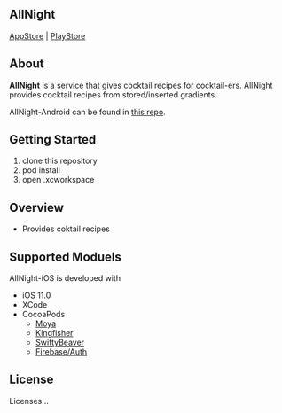 ## AllNight
[AppStore]() | [PlayStore]()

## About
**AllNight** is a service that gives cocktail recipes for cocktail-ers. AllNight provides cocktail recipes from stored/inserted gradients.  
  
AllNight-Android can be found in [this repo]().

## Getting Started
1. clone this repository
2. pod install
3. open .xcworkspace

## Overview
* Provides coktail recipes

## Supported Moduels  
AllNight-iOS is developed with
* iOS 11.0
* XCode
* CocoaPods
  * [Moya]()
  * [Kingfisher]()
  * [SwiftyBeaver]()
  * [Firebase/Auth]()

## License
Licenses...